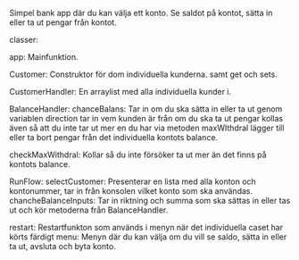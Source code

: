 Simpel bank app där du kan välja ett konto. Se saldot på kontot, sätta in eller ta ut pengar från kontot.

classer:

  app:
    Mainfunktion.

  Customer:
    Construktor för dom individuella kunderna. samt get och sets.

  CustomerHandler:
    En arraylist med alla individuella kunder i.

  BalanceHandler:
    chanceBalans:
      Tar in om du ska sätta in eller ta ut genom variablen direction
      tar in vem kunden är från 
      om du ska ta ut pengar kollas även så att du inte tar ut mer en du har via metoden maxWIthdral
      lägger till eller ta bort pengar från det individuella kontots balance.
  
  checkMaxWithdral:
      Kollar så du inte försöker ta ut mer än det finns på kontots balance.


RunFlow:
  selectCustomer:
    Presenterar en lista med alla konton och kontonummer, tar in från konsolen vilket konto som ska användas.
  chancheBalanceInputs:
      Tar in riktning och summa som ska sättas in eller tas ut och kör metoderna från BalanceHandler.
  
    
  restart:
    Restartfunkton som används i menyn när det individuella caset har körts färdigt
  menu:
    Menyn där du kan välja om du vill se saldo, sätta in eller ta ut, avsluta och byta konto.
  
